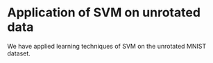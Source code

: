 Application of SVM on unrotated data
========================

We have applied learning techniques of SVM on the unrotated MNIST dataset.
